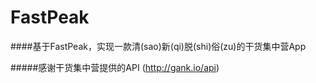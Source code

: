 # FastPeak
####基于FastPeak，实现一款清(sao)新(qi)脱(shi)俗(zu)的干货集中营App

#####感谢干货集中营提供的API (http://gank.io/api)
